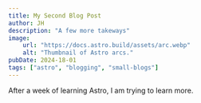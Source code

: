 ```yaml
---
title: My Second Blog Post
author: JH
description: "A few more takeways"
image:
    url: "https://docs.astro.build/assets/arc.webp"
    alt: "Thumbnail of Astro arcs."
pubDate: 2024-18-01
tags: ["astro", "blogging", "small-blogs"]
---
```

After a week of learning Astro, I am trying to learn more.